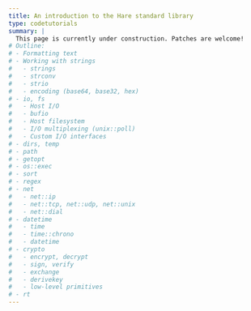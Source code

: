 ```yaml
---
title: An introduction to the Hare standard library
type: codetutorials
summary: |
  This page is currently under construction. Patches are welcome!
# Outline:
# - Formatting text
# - Working with strings
#   - strings
#   - strconv
#   - strio
#   - encoding (base64, base32, hex)
# - io, fs
#   - Host I/O
#   - bufio
#   - Host filesystem
#   - I/O multiplexing (unix::poll)
#   - Custom I/O interfaces
# - dirs, temp
# - path
# - getopt
# - os::exec
# - sort
# - regex
# - net
#   - net::ip
#   - net::tcp, net::udp, net::unix
#   - net::dial
# - datetime
#   - time
#   - time::chrono
#   - datetime
# - crypto
#   - encrypt, decrypt
#   - sign, verify
#   - exchange
#   - derivekey
#   - low-level primitives
# - rt
---
```

